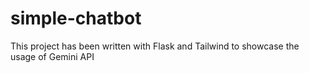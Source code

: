 # simple-chatbot
This project has been written with Flask and Tailwind to showcase the usage of Gemini API
